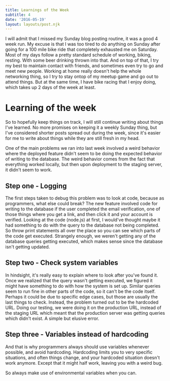 ```yaml
---
title: Learnings of the Week 
subtitle: 4
date: '2016-05-19'
layout: layouts/post.njk
---
```


I will admit that I missed my Sunday blog posting routine, it was a good 4
week run. My excuse is that I was too tired to do anything on Sunday after
going for a 100 mile bike ride that completely exhausted me on Saturday. Most
of my days follow a pretty standard schedule of working, biking, resting. With
some beer drinking thrown into that. And on top of that, I try my best to
maintain contact with friends, and sometimes even try to go and meet new
people. Working at home really doesn't help the whole networking thing, so I
try to stay ontop of my meetup game and go out to attend things. But at the
same time, I have bike racing that I enjoy doing, which takes up 2 days of the
week at least.

# Learning of the week

So to hopefully keep things on track, I will still continue writing about
things I've learned. No more promises on keeping it a weekly Sunday thing, but
I've considered shorter posts spread out during the week, since it's easier
for me to write about things while they are still fresh in my head.

One of the main problems we ran into last week involved a weird behavior where
the deployed feature didn't seem to be doing the expected behavior of writing
to the database. The weird behavior comes from the fact that everything worked
locally, but then upon deployment to the staging server, it didn't seem to
work.

## Step one - Logging

The first steps taken to debug this problem was to look at code, because as
programmers, what else could break? The new feature involved code for writing
to the database if the user completed the email verification, one of those
things where you get a link, and then click it and your account is verified.
Looking at the code (node.js) at first, I would've thought maybe it had
something to do with the query to the database not being completed. So throw
print statements all over the place so you can see which parts of the code get
executed. Strangely enough, we weren't getting any of the database queries
getting executed, which makes sense since the database isn't getting updated.

## Step two - Check system variables

In hindsight, it's really easy to explain where to look after you've found it.
Once we realized that the query wasn't getting executed, we figured it might
have something to do with how the system is set up. Similar queries seem to
run fine in other parts of the code, so it can't be the code itself. Perhaps
it could be due to specific edge cases, but those are usually the last things
to check. Instead, the problem turned out to be the hardcoded URL. Doing our
testing, we were doing it on the production URL, instead of the staging URL
which meant that the production server was getting queries which didn't exist.
A simple but elusive error.

## Step three - Variables instead of hardcoding

And that is why programmers always should use variables whenever possible, and
avoid hardcoding. Hardcoding limits you to very specific situations, and often
things change, and your hardcoded situation doesn't work anymore. Except that
it might half work, leaving you with a weird bug.

So always make use of environmental variables when you can.
